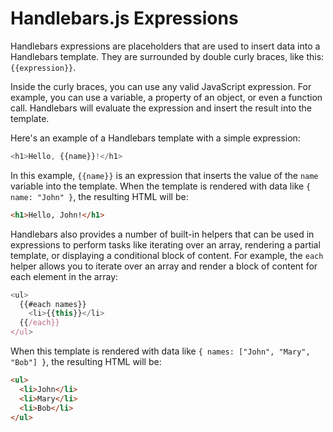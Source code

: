 # Handlebars.js Expressions #

Handlebars expressions are placeholders that are used to insert data into a Handlebars template. They are surrounded by double curly braces, like this: `{{expression}}`.

Inside the curly braces, you can use any valid JavaScript expression. For example, you can use a variable, a property of an object, or even a function call. Handlebars will evaluate the expression and insert the result into the template.

Here's an example of a Handlebars template with a simple expression:

```javascript
<h1>Hello, {{name}}!</h1>
```

In this example, `{{name}}` is an expression that inserts the value of the `name` variable into the template. When the template is rendered with data like `{ name: "John" }`, the resulting HTML will be:

```html
<h1>Hello, John!</h1>
```

Handlebars also provides a number of built-in helpers that can be used in expressions to perform tasks like iterating over an array, rendering a partial template, or displaying a conditional block of content. For example, the `each` helper allows you to iterate over an array and render a block of content for each element in the array:

```javascript
<ul>
  {{#each names}}
    <li>{{this}}</li>
  {{/each}}
</ul>
```

When this template is rendered with data like `{ names: ["John", "Mary", "Bob"] }`, the resulting HTML will be:

```html
<ul>
  <li>John</li>
  <li>Mary</li>
  <li>Bob</li>
</ul>
```